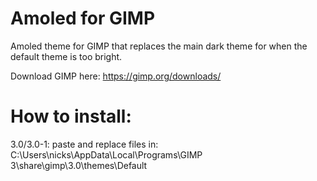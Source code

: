 # Amoled for GIMP
Amoled theme for GIMP that replaces the main dark theme for when the default theme is too bright.

Download GIMP here: https://gimp.org/downloads/

# How to install:

3.0/3.0-1:
paste and replace files in: C:\Users\nicks\AppData\Local\Programs\GIMP 3\share\gimp\3.0\themes\Default
